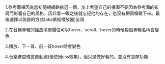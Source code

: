 1.參考圖檔因為當初隨機網路挑選一個，加上希望自己的構圖不要因為參考圖的布局而影響自己的風格，因此看一眼之後就忘記他的存在，也沒有把圖檔載下來。最後選擇以詼諧的方式(aka佛經播放器)呈現

2.在音樂專輯的播放清單欄位可以hover、scroll，hover的時候每個專輯名稱會變色

3.播放、下一首、前一首hover時會變色

4.音樂進度條會自動跑(僅使用css效果)，但只是做好看的，並沒有實際功能
